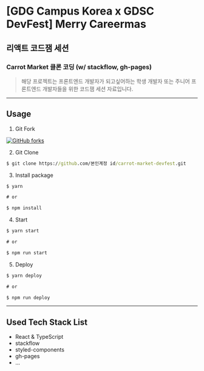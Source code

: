 # [GDG Campus Korea x GDSC DevFest] Merry Careermas

## 리액트 코드잼 세션

### Carrot Market 클론 코딩 (w/ stackflow, gh-pages)

> 해당 프로젝트는 프론트엔드 개발자가 되고싶어하는 학생 개발자 또는 주니어 프론트엔드 개발자들을 위한 코드잼 세션 자료입니다.

---

## Usage

1. Git Fork

[![GitHub forks](https://img.shields.io/github/forks/Climier-code/2022-devfest-react-codejam?style=social)](https://github.com/Climier-code/2022-devfest-react-codejam/fork)

2. Git Clone

```cmd
$ git clone https://github.com/본인계정 id/carrot-market-devfest.git
```

3. Install package

```cmd
$ yarn

# or

$ npm install
```

4. Start

```cmd
$ yarn start

# or

$ npm run start
```

5. Deploy

```cmd
$ yarn deploy

# or

$ npm run deploy
```

---

## Used Tech Stack List

- React & TypeScript
- stackflow
- styled-components
- gh-pages
- ...
